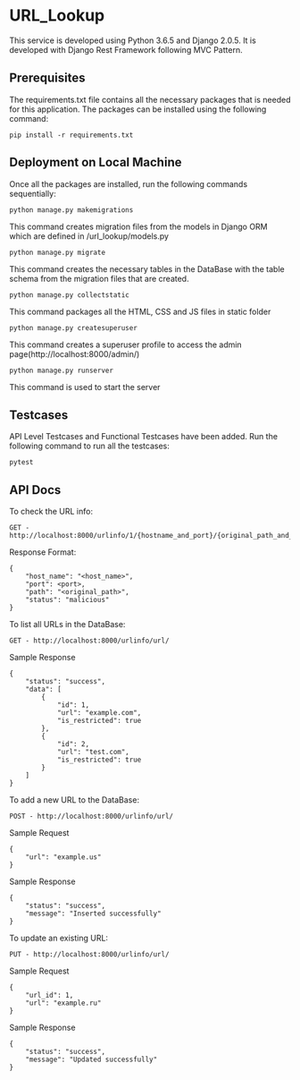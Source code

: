 # URL_Lookup
This service is developed using Python 3.6.5 and Django 2.0.5.
It is developed with Django Rest Framework following MVC Pattern.

## Prerequisites
The requirements.txt file contains all the necessary packages that is needed for this application. The packages can be installed using the following command:
```
pip install -r requirements.txt
```
## Deployment on Local Machine
Once all the packages are installed, run the following commands sequentially:
```
python manage.py makemigrations
```
This command creates migration files from the models in Django ORM which are defined in /url_lookup/models.py

```
python manage.py migrate
```
This command creates the necessary tables in the DataBase with the table schema from the migration files that are created.

```
python manage.py collectstatic
```
This command packages all the HTML, CSS and JS files in static folder

```
python manage.py createsuperuser
```
This command creates a superuser profile to access the admin page(http://localhost:8000/admin/)

```
python manage.py runserver
```
This command is used to start the server

## Testcases
API Level Testcases and Functional Testcases have been added.
Run the following command to run all the testcases:
```
pytest
```

## API Docs
To check the URL info:
```
GET - http://localhost:8000/urlinfo/1/{hostname_and_port}/{original_path_and_query_string}
```
Response Format:
```
{
    "host_name": "<host_name>",
    "port": <port>,
    "path": "<original_path>",
    "status": "malicious"
}
```

To list all URLs in the DataBase:
```
GET - http://localhost:8000/urlinfo/url/
```
Sample Response
```
{
    "status": "success",
    "data": [
        {
            "id": 1,
            "url": "example.com",
            "is_restricted": true
        },
        {
            "id": 2,
            "url": "test.com",
            "is_restricted": true
        }
    ]
}
```

To add a new URL to the DataBase:
```
POST - http://localhost:8000/urlinfo/url/
```
Sample Request
```
{
    "url": "example.us"
}
```
Sample Response
```
{
    "status": "success",
    "message": "Inserted successfully"
}
```

To update an existing URL:
```
PUT - http://localhost:8000/urlinfo/url/
```
Sample Request
```
{
    "url_id": 1,
    "url": "example.ru"
}
```
Sample Response
```
{
    "status": "success",
    "message": "Updated successfully"
}
```
